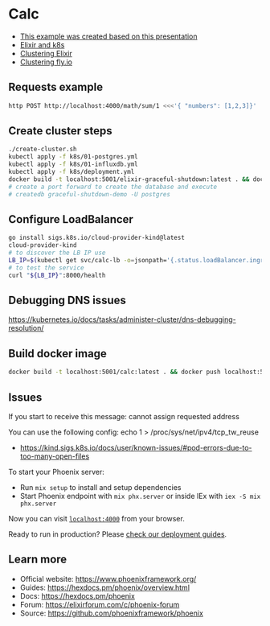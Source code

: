# Calc

- [This example was created based on this presentation](https://www.youtube.com/watch?v=cbCgB9F6RrM)
- [Elixir and k8s](https://dashbit.co/blog/kubernetes-and-the-erlang-vm-orchestration-on-the-large-and-the-small)
- [Clustering Elixir](https://fly.io/docs/elixir/the-basics/clustering/)
- [Clustering fly.io](https://fly.io/docs/elixir/advanced-guides/clustering-from-home-to-your-app-in-fly/)

## Requests example

```bash
http POST http://localhost:4000/math/sum/1 <<<'{ "numbers": [1,2,3]}'
```

## Create cluster steps

```bash
./create-cluster.sh
kubectl apply -f k8s/01-postgres.yml
kubectl apply -f k8s/01-influxdb.yml
kubectl apply -f k8s/deployment.yml
docker build -t localhost:5001/elixir-graceful-shutdown:latest . && docker push localhost:5001/elixir-graceful-shutdown
# create a port forward to create the database and execute
# createdb graceful-shutdown-demo -U postgres
```

## Configure LoadBalancer
```bash
go install sigs.k8s.io/cloud-provider-kind@latest
cloud-provider-kind
# to discover the LB IP use
LB_IP=$(kubectl get svc/calc-lb -o=jsonpath='{.status.loadBalancer.ingress[0].ip}') 
# to test the service
curl "${LB_IP}":8000/health 
```

## Debugging DNS issues

https://kubernetes.io/docs/tasks/administer-cluster/dns-debugging-resolution/

## Build docker image
```bash
docker build -t localhost:5001/calc:latest . && docker push localhost:5001/calc:latest
```

## Issues

If you start to receive this message: cannot assign requested address

You can use the following config: echo 1 > /proc/sys/net/ipv4/tcp_tw_reuse 

- https://kind.sigs.k8s.io/docs/user/known-issues/#pod-errors-due-to-too-many-open-files


To start your Phoenix server:

  * Run `mix setup` to install and setup dependencies
  * Start Phoenix endpoint with `mix phx.server` or inside IEx with `iex -S mix phx.server`

Now you can visit [`localhost:4000`](http://localhost:4000) from your browser.

Ready to run in production? Please [check our deployment guides](https://hexdocs.pm/phoenix/deployment.html).

## Learn more

  * Official website: https://www.phoenixframework.org/
  * Guides: https://hexdocs.pm/phoenix/overview.html
  * Docs: https://hexdocs.pm/phoenix
  * Forum: https://elixirforum.com/c/phoenix-forum
  * Source: https://github.com/phoenixframework/phoenix
